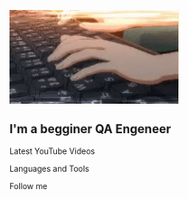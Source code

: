 [![Header](https://github.com/Mari-Nik/Mari-Nik/blob/main/assets/anime-typing.gif)](https://github.com/Mari-Nik)

## I'm a begginer QA Engeneer

Latest YouTube Videos

Languages and Tools

Follow me